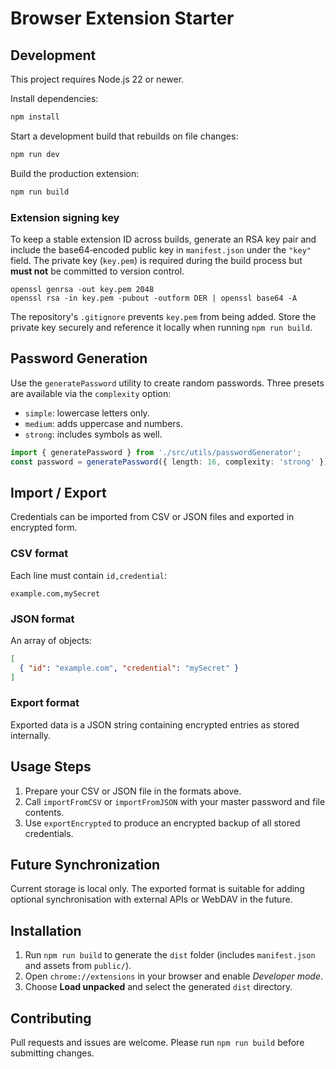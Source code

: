 # Browser Extension Starter

## Development

This project requires Node.js 22 or newer.

Install dependencies:

```sh
npm install
```

Start a development build that rebuilds on file changes:

```sh
npm run dev
```

Build the production extension:

```sh
npm run build
```

### Extension signing key

To keep a stable extension ID across builds, generate an RSA key pair and
include the base64‑encoded public key in `manifest.json` under the `"key"`
field. The private key (`key.pem`) is required during the build process but
**must not** be committed to version control.

```
openssl genrsa -out key.pem 2048
openssl rsa -in key.pem -pubout -outform DER | openssl base64 -A
```

The repository's `.gitignore` prevents `key.pem` from being added. Store the
private key securely and reference it locally when running `npm run build`.

## Password Generation

Use the `generatePassword` utility to create random passwords. Three presets are available via the `complexity` option:

- `simple`: lowercase letters only.
- `medium`: adds uppercase and numbers.
- `strong`: includes symbols as well.

```ts
import { generatePassword } from './src/utils/passwordGenerator';
const password = generatePassword({ length: 16, complexity: 'strong' });
```

## Import / Export

Credentials can be imported from CSV or JSON files and exported in encrypted form.

### CSV format

Each line must contain `id,credential`:

```
example.com,mySecret
```

### JSON format

An array of objects:

```json
[
  { "id": "example.com", "credential": "mySecret" }
]
```

### Export format

Exported data is a JSON string containing encrypted entries as stored internally.

## Usage Steps

1. Prepare your CSV or JSON file in the formats above.
2. Call `importFromCSV` or `importFromJSON` with your master password and file contents.
3. Use `exportEncrypted` to produce an encrypted backup of all stored credentials.

## Future Synchronization

Current storage is local only. The exported format is suitable for adding optional synchronisation with external APIs or WebDAV in the future.

## Installation

1. Run `npm run build` to generate the `dist` folder (includes `manifest.json` and assets from `public/`).
2. Open `chrome://extensions` in your browser and enable *Developer mode*.
3. Choose **Load unpacked** and select the generated `dist` directory.

## Contributing

Pull requests and issues are welcome. Please run `npm run build` before submitting changes.
